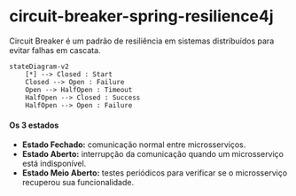 # circuit-breaker-spring-resilience4j

Circuit Breaker é um padrão de resiliência em sistemas distribuídos para evitar falhas em cascata.

```mermaid
stateDiagram-v2
    [*] --> Closed : Start
    Closed --> Open : Failure
    Open --> HalfOpen : Timeout
    HalfOpen --> Closed : Success
    HalfOpen --> Open : Failure
```

#### Os 3 estados
- **Estado Fechado:** comunicação normal entre microsserviços.
- **Estado Aberto:** interrupção da comunicação quando um microsserviço está indisponível.
- **Estado Meio Aberto:** testes periódicos para verificar se o microsserviço recuperou sua funcionalidade.

